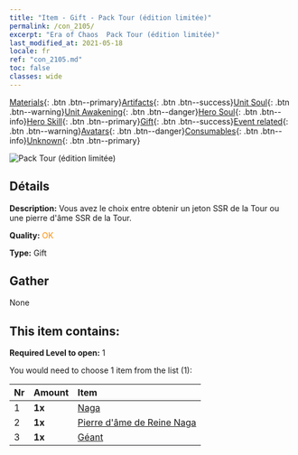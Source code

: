 ```yaml
---
title: "Item - Gift - Pack Tour (édition limitée)"
permalink: /con_2105/
excerpt: "Era of Chaos  Pack Tour (édition limitée)"
last_modified_at: 2021-05-18
locale: fr
ref: "con_2105.md"
toc: false
classes: wide
---
```

 [Materials](/ItemsFR/){: .btn .btn--primary}[Artifacts](/ItemsFR/Artifacts/){: .btn .btn--success}[Unit Soul](/ItemsFR/UnitSoul/){: .btn .btn--warning}[Unit Awakening](/ItemsFR/UnitAwakening/){: .btn .btn--danger}[Hero Soul](/ItemsFR/HeroSoul/){: .btn .btn--info}[Hero Skill](/ItemsFR/HeroSkill/){: .btn .btn--primary}[Gift](/ItemsFR/Gift/){: .btn .btn--success}[Event related](/ItemsFR/Events/){: .btn .btn--warning}[Avatars](/ItemsFR/Avatars/){: .btn .btn--danger}[Consumables](/ItemsFR/Consumables/){: .btn .btn--info}[Unknown](/ItemsFR/Unknown/){: .btn .btn--primary}

 ![Pack Tour (édition limitée)](/images/t/i_994006.png)

## Détails
 **Description:** Vous avez le choix entre obtenir un jeton SSR de la Tour ou une pierre d'âme SSR de la Tour.

 **Quality:** <span style="color: #FF8C00">OK</span>

 **Type:** Gift

## Gather

  None

## This item contains:

 **Required Level to open:** 1

 You would need to choose 1 item from the list (1):

  | Nr | Amount |     Item    |
  |:---|:-------|:------------|
  | 1 |  **1x** | [Naga](/ItemsFR/unt_240/) |  | 
  | 2 |  **1x** | [Pierre d'âme de Reine Naga](/ItemsFR/unt_325/) |  | 
  | 3 |  **1x** | [Géant ](/ItemsFR/unt_241/) |  | 

